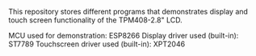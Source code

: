 This repository stores different programs that demonstrates display and touch screen functionality of the TPM408-2.8" LCD.

MCU used for demonstration: ESP8266
Display driver used (built-in): ST7789
Touchscreen driver used (built-in): XPT2046
